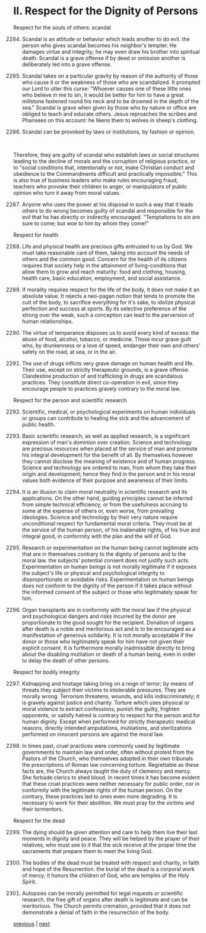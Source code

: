 # II. Respect for the Dignity of Persons

Respect for the souls of others: scandal

2284. Scandal is an attitude or behavior which leads another to do evil. the person who gives scandal becomes his neighbor's tempter. He damages virtue and integrity; he may even draw his brother into spiritual death. Scandal is a grave offense if by deed or omission another is deliberately led into a grave offense.

2285. Scandal takes on a particular gravity by reason of the authority of those who cause it or the weakness of those who are scandalized. It prompted our Lord to utter this curse: "Whoever causes one of these little ones who believe in me to sin, it would be better for him to have a great millstone fastened round his neck and to be drowned in the depth of the sea." Scandal is grave when given by those who by nature or office are obliged to teach and educate others. Jesus reproaches the scribes and Pharisees on this account: he likens them to wolves in sheep's clothing.

2286. Scandal can be provoked by laws or institutions, by fashion or opinion.

 

Therefore, they are guilty of scandal who establish laws or social structures leading to the decline of morals and the corruption of religious practice, or to "social conditions that, intentionally or not, make Christian conduct and obedience to the Commandments difficult and practically impossible." This is also true of business leaders who make rules encouraging fraud, teachers who provoke their children to anger, or manipulators of public opinion who turn it away from moral values.

2287. Anyone who uses the power at his disposal in such a way that it leads others to do wrong becomes guilty of scandal and responsible for the evil that he has directly or indirectly encouraged. "Temptations to sin are sure to come; but woe to him by whom they come!"

Respect for health

2288. Life and physical health are precious gifts entrusted to us by God. We must take reasonable care of them, taking into account the needs of others and the common good. Concern for the health of its citizens requires that society help in the attainment of living-conditions that allow them to grow and reach maturity: food and clothing, housing, health care, basic education, employment, and social assistance.

2289. If morality requires respect for the life of the body, it does not make it an absolute value. It rejects a neo-pagan notion that tends to promote the cult of the body, to sacrifice everything for it's sake, to idolize physical perfection and success at sports. By its selective preference of the strong over the weak, such a conception can lead to the perversion of human relationships.

2290. The virtue of temperance disposes us to avoid every kind of excess: the abuse of food, alcohol, tobacco, or medicine. Those incur grave guilt who, by drunkenness or a love of speed, endanger their own and others' safety on the road, at sea, or in the air.

2291. The use of drugs inflicts very grave damage on human health and life. Their use, except on strictly therapeutic grounds, is a grave offense. Clandestine production of and trafficking in drugs are scandalous practices. They constitute direct co-operation in evil, since they encourage people to practices gravely contrary to the moral law.

Respect for the person and scientific research

2292. Scientific, medical, or psychological experiments on human individuals or groups can contribute to healing the sick and the advancement of public health.

2293. Basic scientific research, as well as applied research, is a significant expression of man's dominion over creation. Science and technology are precious resources when placed at the service of man and promote his integral development for the benefit of all. By themselves however they cannot disclose the meaning of existence and of human progress. Science and technology are ordered to man, from whom they take their origin and development; hence they find in the person and in his moral values both evidence of their purpose and awareness of their limits.

2294. It is an illusion to claim moral neutrality in scientific research and its applications. On the other hand, guiding principles cannot be inferred from simple technical efficiency, or from the usefulness accruing to some at the expense of others or, even worse, from prevailing ideologies. Science and technology by their very nature require unconditional respect for fundamental moral criteria. They must be at the service of the human person, of his inalienable rights, of his true and integral good, in conformity with the plan and the will of God.

2295. Research or experimentation on the human being cannot legitimate acts that are in themselves contrary to the dignity of persons and to the moral law. the subjects' potential consent does not justify such acts. Experimentation on human beings is not morally legitimate if it exposes the subject's life or physical and psychological integrity to disproportionate or avoidable risks. Experimentation on human beings does not conform to the dignity of the person if it takes place without the informed consent of the subject or those who legitimately speak for him.

2296. Organ transplants are in conformity with the moral law if the physical and psychological dangers and risks incurred by the donor are proportionate to the good sought for the recipient. Donation of organs after death is a noble and meritorious act and is to be encouraged as a manifestation of generous solidarity. It is not morally acceptable if the donor or those who legitimately speak for him have not given their explicit consent. It is furthermore morally inadmissible directly to bring about the disabling mutilation or death of a human being, even in order to delay the death of other persons.

Respect for bodily integrity

2297. Kidnapping and hostage taking bring on a reign of terror; by means of threats they subject their victims to intolerable pressures. They are morally wrong. Terrorism threatens, wounds, and kills indiscriminately; it is gravely against justice and charity. Torture which uses physical or moral violence to extract confessions, punish the guilty, frighten opponents, or satisfy hatred is contrary to respect for the person and for human dignity. Except when performed for strictly therapeutic medical reasons, directly intended amputations, mutilations, and sterilizations performed on innocent persons are against the moral law.

2298. In times past, cruel practices were commonly used by legitimate governments to maintain law and order, often without protest from the Pastors of the Church, who themselves adopted in their own tribunals the prescriptions of Roman law concerning torture. Regrettable as these facts are, the Church always taught the duty of clemency and mercy. She forbade clerics to shed blood. In recent times it has become evident that these cruel practices were neither necessary for public order, nor in conformity with the legitimate rights of the human person. On the contrary, these practices led to ones even more degrading. It is necessary to work for their abolition. We must pray for the victims and their tormentors.

Respect for the dead

2299. The dying should be given attention and care to help them live their last moments in dignity and peace. They will be helped by the prayer of their relatives, who must see to it that the sick receive at the proper time the sacraments that prepare them to meet the living God.

2300. The bodies of the dead must be treated with respect and charity, in faith and hope of the Resurrection. the burial of the dead is a corporal work of mercy; it honors the children of God, who are temples of the Holy Spirit.

2301. Autopsies can be morally permitted for legal inquests or scientific research. the free gift of organs after death is legitimate and can be meritorious. The Church permits cremation, provided that it does not demonstrate a denial of faith in the resurrection of the body.

[previous](https://github.com/Tenari/non-fiction/blob/master/catechism/__P7Z.md) | [next](https://github.com/Tenari/non-fiction/blob/master/catechism/__P81.md)